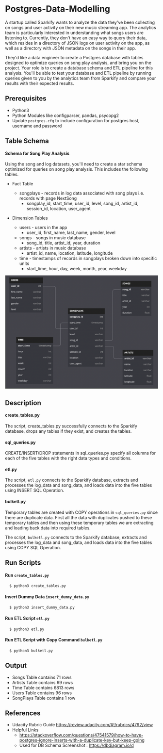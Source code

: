 # Postgres-Data-Modelling
A startup called Sparkify wants to analyze the data they've been collecting on songs and user activity on their new music streaming app. The analytics team is particularly interested in understanding what songs users are listening to. Currently, they don't have an easy way to query their data, which resides in a directory of JSON logs on user activity on the app, as well as a directory with JSON metadata on the songs in their app.

They'd like a data engineer to create a Postgres database with tables designed to optimize queries on song play analysis, and bring you on the project. Your role is to create a database schema and ETL pipeline for this analysis. You'll be able to test your database and ETL pipeline by running queries given to you by the analytics team from Sparkify and compare your results with their expected results.

## Prerequisites
- Python3
- Python Modules like configparser, pandas, psycopg2
- Update `postgres.cfg` to include configuration for postgres host, username and password

## Table Schema
#### Schema for Song Play Analysis
Using the song and log datasets, you'll need to create a star schema optimized for queries on song play analysis. This includes the following tables.

- Fact Table
  - songplays - records in log data associated with song plays i.e. records with page NextSong
    - songplay_id, start_time, user_id, level, song_id, artist_id, session_id, location, user_agent

- Dimension Tables
  - users - users in the app
    - user_id, first_name, last_name, gender, level
  - songs - songs in music database
    - song_id, title, artist_id, year, duration
  - artists - artists in music database
    - artist_id, name, location, latitude, longitude
  - time - timestamps of records in songplays broken down into specific units
    - start_time, hour, day, week, month, year, weekday


![alt text](schema.png "Table Schema")

## Description
#### create_tables.py
The script, create_tables.py successfully connects to the Sparkify database, drops any tables if they exist, and creates the tables.

#### sql_queries.py
CREATE/INSERT/DROP statements in sql_queries.py specify all columns for each of the five tables with the right data types and conditions.

#### etl.py
The script, `etl.py` connects to the Sparkify database, extracts and processes the log_data and song_data, and loads data into the five tables using INSERT SQL Operation.

#### bulketl.py
Temporary tables are created with COPY operations in `sql_queries.py` since there are duplicate data. First all the data with duplicates pushed to these temporary tables and then using these temporary tables we are extracting and loading back data into required tables.

The script, `bulketl.py` connects to the Sparkify database, extracts and processes the log_data and song_data, and loads data into the five tables using COPY SQL Operation.

## Run Scripts
#### Run `create_tables.py`
```
  $ python3 create_tables.py
```
#### Insert Dummy Data `insert_dummy_data.py`
```
  $ python3 insert_dummy_data.py
```
#### Run ETL Script `etl.py`
```
  $ python3 etl.py
```
#### Run ETL Script with Copy Command `bulketl.py`
```
  $ python3 bulketl.py
```

## Output
- Songs Table contains 71 rows
- Artists Table contains 69 rows
- Time Table contains 6813 rows
- Users Table contains 96 rows
- SongPlays Table contains 1 row

## References
- Udacity Rubric Guide <https://review.udacity.com/#!/rubrics/4792/view>
- Helpful Links
  - https://stackoverflow.com/questions/47541579/how-to-have-postgres-ignore-inserts-with-a-duplicate-key-but-keep-going
  - Used for DB Schema Screenshot : https://dbdiagram.io/d